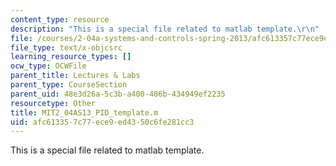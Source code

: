 ```yaml
---
content_type: resource
description: "This is a special file related to matlab template.\r\n"
file: /courses/2-04a-systems-and-controls-spring-2013/afc613357c77ece9ed4350c6fe281cc3_MIT2_04AS13_PID_template.m
file_type: text/x-objcsrc
learning_resource_types: []
ocw_type: OCWFile
parent_title: Lectures & Labs
parent_type: CourseSection
parent_uid: 48e3d26a-5c3b-a400-486b-434949ef2235
resourcetype: Other
title: MIT2_04AS13_PID_template.m
uid: afc61335-7c77-ece9-ed43-50c6fe281cc3
---
```

This is a special file related to matlab template.


